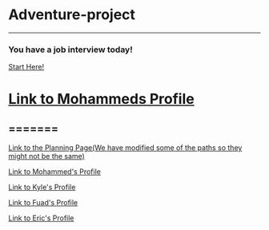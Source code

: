 # Adventure-project

---

### You have a job interview today!

[Start Here!](alarm.md)



[Link to Mohammeds Profile](https://github.com/mohammedr8880)
=======
=======
---

[Link to the Planning Page(We have modified some of the paths so they might not be the same)](https://docs.google.com/drawings/d/1B1sF_t3rT_csuTk3k8g1rjGqYT4B1mAKsOdGB5S5NjQ/edit)


[Link to Mohammed's Profile](https://github.com/mohammedr8880)

[Link to Kyle's Profile](https://github.com/kyled4889)

[Link to Fuad's Profile](https://github.com/fuadhoquef8414)

[Link to Eric's Profile](https://github.com/ericm4315)

